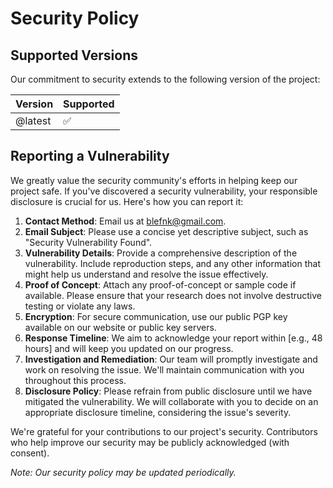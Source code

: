 # Security Policy

## Supported Versions

Our commitment to security extends to the following version of the project:

| Version | Supported          |
| ------- | ------------------ |
| @latest | :white_check_mark: |

## Reporting a Vulnerability

We greatly value the security community's efforts in helping keep our project safe. If you've discovered a security vulnerability, your responsible disclosure is crucial for us. Here's how you can report it:

1. **Contact Method**: Email us at [blefnk@gmail.com](mailto:blefnk@gmail.com).
2. **Email Subject**: Please use a concise yet descriptive subject, such as "Security Vulnerability Found".
3. **Vulnerability Details**: Provide a comprehensive description of the vulnerability. Include reproduction steps, and any other information that might help us understand and resolve the issue effectively.
4. **Proof of Concept**: Attach any proof-of-concept or sample code if available. Please ensure that your research does not involve destructive testing or violate any laws.
5. **Encryption**: For secure communication, use our public PGP key available on our website or public key servers.
6. **Response Timeline**: We aim to acknowledge your report within [e.g., 48 hours] and will keep you updated on our progress.
7. **Investigation and Remediation**: Our team will promptly investigate and work on resolving the issue. We'll maintain communication with you throughout this process.
8. **Disclosure Policy**: Please refrain from public disclosure until we have mitigated the vulnerability. We will collaborate with you to decide on an appropriate disclosure timeline, considering the issue's severity.

We're grateful for your contributions to our project's security. Contributors who help improve our security may be publicly acknowledged (with consent).

_Note: Our security policy may be updated periodically._
